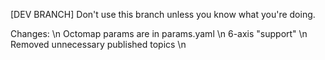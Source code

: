 [DEV BRANCH]
Don't use this branch unless you know what you're doing.

Changes: \n
Octomap params are in params.yaml \n
6-axis "support" \n
Removed unnecessary published topics \n
